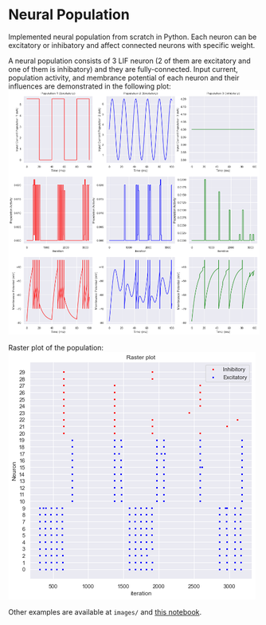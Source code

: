 # Neural Population
Implemented neural population from scratch in Python. Each neuron can be excitatory or inhibatory and affect connected neurons with specific weight. 

A neural population consists of 3 LIF neuron (2 of them are excitatory and one of them is inhibatory) and they are fully-connected. Input current, population activity, and membrance potential of each neuron and their influences are demonstrated in the following plot:
![](images/3-population_connection_complete.png)

Raster plot of the population:
![](images/3-population_connection_raster.png)

Other examples are available at `images/` and [this notebook](population.ipynb). 